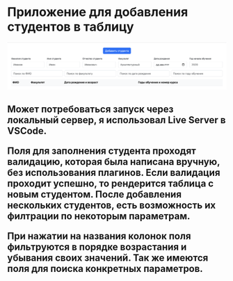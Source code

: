 <h1>Приложение для добавления студентов в таблицу</h1> 
<img src="https://github.com/GrigoryBoykov/illustrations/blob/main/main.png">
<h2>
Может потребоваться запуск через локальный сервер, я использовал Live Server в VSCode. 

Поля для заполнения студента проходят валидацию, которая была написана вручную, без использования плагинов. Если валидация проходит успешно, то рендерится таблица с новым студентом. После добавления нескольких студентов, есть возможность их филтрации по некоторым параметрам. 

При нажатии на названия колонок поля фильтруются в порядке возрастания и убывания своих значений. Так же имеются поля для поиска конкретных параметров.
